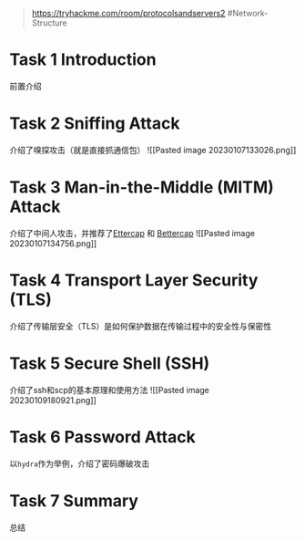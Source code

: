 > https://tryhackme.com/room/protocolsandservers2
> #Network-Structure 

# Task 1 Introduction

前置介绍

# Task 2 Sniffing Attack

介绍了嗅探攻击（就是直接抓通信包）
![[Pasted image 20230107133026.png]]

# Task 3 Man-in-the-Middle (MITM) Attack

介绍了中间人攻击，并推荐了[Ettercap](https://www.ettercap-project.org) 和 [Bettercap](https://www.bettercap.org)
![[Pasted image 20230107134756.png]]

# Task 4 Transport Layer Security (TLS)

介绍了传输层安全（TLS）是如何保护数据在传输过程中的安全性与保密性

# Task 5 Secure Shell (SSH)

介绍了ssh和scp的基本原理和使用方法
![[Pasted image 20230109180921.png]]

# Task 6 Password Attack

以`hydra`作为举例，介绍了密码爆破攻击

# Task 7 Summary

总结